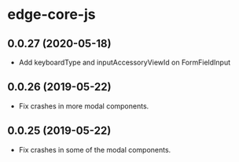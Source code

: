 # edge-core-js

## 0.0.27 (2020-05-18)

- Add keyboardType and inputAccessoryViewId on FormFieldInput

## 0.0.26 (2019-05-22)

- Fix crashes in more modal components.

## 0.0.25 (2019-05-22)

- Fix crashes in some of the modal components.
